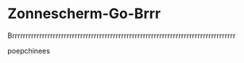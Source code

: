 # Zonnescherm-Go-Brrr
Brrrrrrrrrrrrrrrrrrrrrrrrrrrrrrrrrrrrrrrrrrrrrrrrrrrrrrrrrrrrrrrrrrrrrrrrrrrrrrrrrr

poepchinees